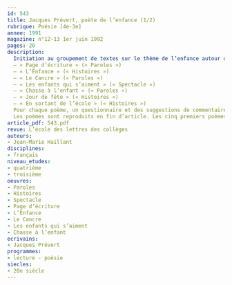 ```yaml
---
id: 543
title: Jacques Prévert, poète de l’enfance (1/2)
rubrique: Poésie [4e-3e]
annee: 1991
magazine: n°12-13 1er juin 1992
pages: 20
description: 
  Initiation au groupement de textes sur le thème de l’enfance autour de sept poèmes de Prévert :
  – « Page d’écriture » (« Paroles »)
  – « L’Enfance » (« Histoires »)
  – « Le Cancre » (« Paroles »)
  – « Les enfants qui s’aiment » (« Spectacle »)
  – « Chasse à l’enfant » (« Paroles »)
  – « Jour de fête » (« Histoires »)
  – « En sortant de l’école » (« Histoires »)
  Pour chaque poème, un questionnaire et des suggestions de commentaire composé.
  Les poèmes sont reproduits en fin d’article. Les cinq premiers poèmes sont exploités dans cet article.
article_pdf: 543.pdf
revue: L’école des lettres des collèges
auteurs:
- Jean-Marie Haillant
disciplines:
- français
niveau_etudes:
- quatrième
- troisième
oeuvres:
- Paroles
- Histoires
- Spectacle
- Page d’écriture
- L’Enfance
- Le Cancre
- Les enfants qui s’aiment
- Chasse à l’enfant
ecrivains:
- Jacques Prévert
programmes:
- lecture - poésie
siecles:
- 20e siècle
---
```

